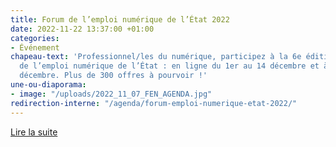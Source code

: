 ```yaml
---
title: Forum de l’emploi numérique de l’État 2022
date: 2022-11-22 13:37:00 +01:00
categories:
- Événement
chapeau-text: 'Professionnel/les du numérique, participez à la 6e édition du Forum
  de l’emploi numérique de l’État : en ligne du 1er au 14 décembre et à Paris le 15
  décembre. Plus de 300 offres à pourvoir !'
une-ou-diaporama:
- image: "/uploads/2022_11_07_FEN_AGENDA.jpg"
redirection-interne: "/agenda/forum-emploi-numerique-etat-2022/"
---
```


<div class="lien-important"><p><a href="/agenda/forum-emploi-numerique-etat-2022/">Lire la suite</a></p></div>